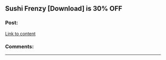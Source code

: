 ## Sushi Frenzy [Download] is 30% OFF

### Post:

[Link to content](https://twitter.com/ktq4btwx/status/1080351366483202054)

### Comments:

---

